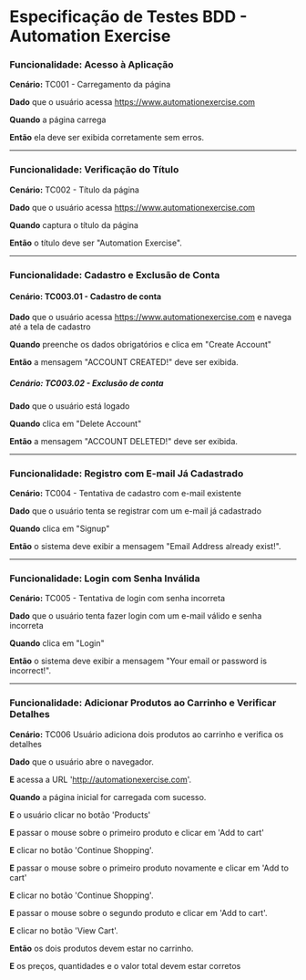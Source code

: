 
# Especificação de Testes BDD - Automation Exercise

### **Funcionalidade:** Acesso à Aplicação
**Cenário:** TC001 - Carregamento da página

**Dado** que o usuário acessa https://www.automationexercise.com

**Quando** a página carrega

**Então** ela deve ser exibida corretamente sem erros.

---

### **Funcionalidade:** Verificação do Título
**Cenário:** TC002 - Título da página

**Dado** que o usuário acessa https://www.automationexercise.com

**Quando** captura o título da página

**Então** o título deve ser "Automation Exercise".

---

### **Funcionalidade:** Cadastro e Exclusão de Conta
#### **Cenário:** TC003.01 - Cadastro de conta

**Dado** que o usuário acessa https://www.automationexercise.com e navega até a tela de cadastro

**Quando** preenche os dados obrigatórios e clica em "Create Account"

**Então** a mensagem "ACCOUNT CREATED!" deve ser exibida.

##### **Cenário:** TC003.02 - Exclusão de conta

**Dado** que o usuário está logado

**Quando** clica em "Delete Account"

**Então** a mensagem "ACCOUNT DELETED!" deve ser exibida.

---

### **Funcionalidade:** Registro com E-mail Já Cadastrado
**Cenário:** TC004 - Tentativa de cadastro com e-mail existente

**Dado** que o usuário tenta se registrar com um e-mail já cadastrado

**Quando** clica em "Signup"

**Então** o sistema deve exibir a mensagem "Email Address already exist!".

---

### **Funcionalidade:** Login com Senha Inválida
**Cenário:** TC005 - Tentativa de login com senha incorreta

**Dado** que o usuário tenta fazer login com um e-mail válido e senha incorreta

**Quando** clica em "Login"

**Então** o sistema deve exibir a mensagem "Your email or password is incorrect!".

---

### **Funcionalidade:** Adicionar Produtos ao Carrinho e Verificar Detalhes

**Cenário:** TC006 Usuário adiciona dois produtos ao carrinho e verifica os detalhes
    
**Dado** que o usuário abre o navegador.  

**E** acessa a URL 'http://automationexercise.com'.

**Quando** a página inicial for carregada com sucesso.  

**E** o usuário clicar no botão 'Products'  

**E** passar o mouse sobre o primeiro produto e clicar em 'Add to cart'  

**E** clicar no botão 'Continue Shopping'.  

**E** passar o mouse sobre o primeiro produto novamente e clicar em 'Add to cart'  

**E** clicar no botão 'Continue Shopping'.

**E** passar o mouse sobre o segundo produto e clicar em 'Add to cart'.  

**E** clicar no botão 'View Cart'.  

**Então** os dois produtos devem estar no carrinho.  

**E** os preços, quantidades e o valor total devem estar corretos




